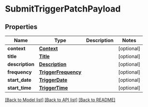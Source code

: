 # SubmitTriggerPatchPayload

## Properties
Name | Type | Description | Notes
------------ | ------------- | ------------- | -------------
**context** | [**Context**](Context.md) |  | [optional] 
**title** | [**Title**](Title.md) |  | [optional] 
**description** | [**Description**](Description.md) |  | [optional] 
**frequency** | [**TriggerFrequency**](TriggerFrequency.md) |  | [optional] 
**start_date** | [**TriggerDate**](TriggerDate.md) |  | [optional] 
**start_time** | [**TriggerTime**](TriggerTime.md) |  | [optional] 

[[Back to Model list]](../README.md#documentation-for-models) [[Back to API list]](../README.md#documentation-for-api-endpoints) [[Back to README]](../README.md)

